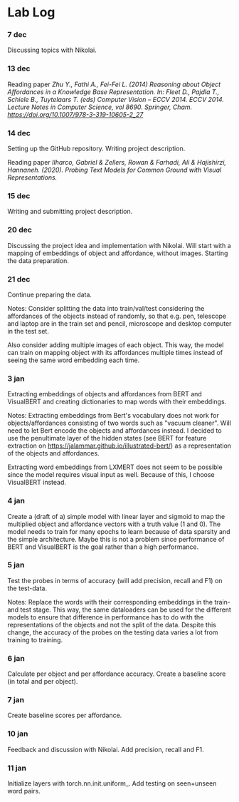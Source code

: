 # Lab Log

### 7 dec

Discussing topics with Nikolai.

### 13 dec  

Reading paper *Zhu Y., Fathi A., Fei-Fei L. (2014) Reasoning about Object Affordances in a Knowledge Base Representation. In: Fleet D., Pajdla T., Schiele B., Tuytelaars T. (eds) Computer Vision – ECCV 2014. ECCV 2014. Lecture Notes in Computer Science, vol 8690. Springer, Cham. https://doi.org/10.1007/978-3-319-10605-2_27*

### 14 dec

Setting up the GitHub repository. Writing project description.

Reading paper *Ilharco, Gabriel & Zellers, Rowan & Farhadi, Ali & Hajishirzi, Hannaneh. (2020). Probing Text Models for Common Ground with Visual Representations.* 

### 15 dec

Writing and submitting project description.

### 20 dec 

Discussing the project idea and implementation with Nikolai. Will start with a mapping of embeddings of object and affordance, without images.
Starting the data preparation.

### 21 dec

Continue preparing the data. 

Notes: Consider splitting the data into train/val/test considering the affordances of the objects instead of randomly, so that e.g. pen, telescope and laptop are in the train set and pencil, microscope and desktop computer in the test set.

Also consider adding multiple images of each object. This way, the model can train on mapping object with its affordances multiple times instead of seeing the same word embedding each time.

### 3 jan

Extracting embeddings of objects and affordances from BERT and VisualBERT and creating dictionaries to map words with their embeddings.

Notes: Extracting embeddings from Bert's vocabulary does not work for objects/affordances consisting of two words such as "vacuum cleaner". Will need to let Bert encode the objects and affordances instead. I decided to use the penultimate layer of the hidden states (see BERT for feature extraction on https://jalammar.github.io/illustrated-bert/) as a representation of the objects and affordances.

Extracting word embeddings from LXMERT does not seem to be possible since the model requires visual input as well. Because of this, I choose VisualBERT instead.

### 4 jan

Create a (draft of a) simple model with linear layer and sigmoid to map the multiplied object and affordance vectors with a truth value (1 and 0). The model needs to train for many epochs to learn because of data sparsity and the simple architecture. Maybe this is not a problem since performance of BERT and VisualBERT is the goal rather than a high performance.

### 5 jan

Test the probes in terms of accuracy (will add precision, recall and F1) on the test-data.

Notes: Replace the words with their corresponding embeddings in the train- and test stage. This way, the same dataloaders can be used for the different models to ensure that difference in performance has to do with the representations of the objects and not the split of the data. Despite this change, the accuracy of the probes on the testing data varies a lot from training to training. 

### 6 jan

Calculate per object and per affordance accuracy. Create a baseline score (in total and per object).

### 7 jan

Create baseline scores per affordance.

### 10 jan

Feedback and discussion with Nikolai. Add precision, recall and F1.

### 11 jan

Initialize layers with torch.nn.init.uniform_. Add testing on seen+unseen word pairs.




